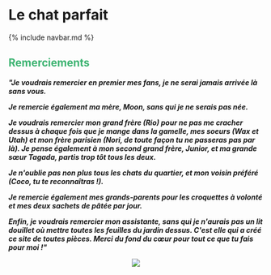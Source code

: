 # Le chat parfait

{% include navbar.md %}

<h2>
  <span style="color:MediumSeaGreen">
    <bold>Remerciements</bold>
  </span>
</h2>


***"Je voudrais remercier en premier mes fans, je ne serai jamais arrivée là sans vous.***

***Je remercie également ma mère, Moon, sans qui je ne serais pas née.***

***Je voudrais remercier mon grand frère (Rio) pour ne pas me cracher dessus à chaque fois que je mange dans la gamelle, mes soeurs (Wax et Utah) et mon frère parisien (Nori, de toute façon tu ne passeras pas par là). Je pense également à mon second grand frère, Junior, et ma grande sœur Tagada, partis trop tôt tous les deux.***

***Je n'oublie pas non plus tous les chats du quartier, et mon voisin préféré (Coco, tu te reconnaîtras !).***

***Je remercie également mes grands-parents pour les croquettes à volonté et mes deux sachets de pâtée par jour.***

***Enfin, je voudrais remercier mon assistante, sans qui je n'aurais pas un lit douillet où mettre toutes les feuilles du jardin dessus. C'est elle qui a créé ce site de toutes pièces. Merci du fond du cœur pour tout ce que tu fais pour moi !"***

<div align="center">
   <a href="https://usagif.com/wp-content/uploads/gif/mercibvd-28.gif"><img src="https://usagif.com/wp-content/uploads/gif/mercibvd-28.gif"></a>
</div>
